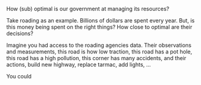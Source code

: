 How (sub) optimal is our government at managing its resources?

Take roading as an example. Billions of dollars are spent every year.
But, is this money being spent on the right things? How close to optimal are their decisions?

Imagine you had access to the roading agencies data. Their observations and measurements, this road is how low traction, this road has a pot hole, this road has a high pollution, this corner has many accidents, and their actions, build new highway, replace tarmac, add lights, ...

You could
